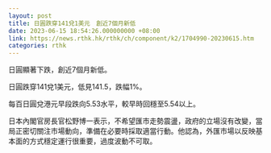 ```yaml
---
layout: post
title: 日圓跌穿141兌1美元　創近7個月新低
date: 2023-06-15 18:54:26.000000000 +08:00
link: https://news.rthk.hk/rthk/ch/component/k2/1704990-20230615.htm
categories: rthk
---
```


日圓顯著下跌，創近7個月新低。

日圓跌穿141兌1美元，低見141.5，跌幅1%。

每百日圓兌港元早段跌向5.53水平，較早時回穩至5.54以上。

日本內閣官房長官松野博一表示，不希望匯市走勢震盪，政府的立場沒有改變，當局正密切關注市場動向，準備在必要時採取適當行動。他認為，外匯市場以反映基本面的方式穩定運行很重要，過度波動不可取。
